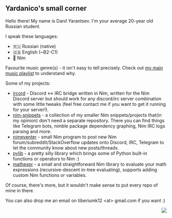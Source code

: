 ## Yardanico's small corner

Hello there! My name is Danil Yarantsev. I'm your average 20-year old Russian student.

I speak these languages:
  - 🇷🇺 Russian (native)
  - 🇬🇧 English (~B2-C1)
  - 👑 Nim

Favourite music genre(s) - it isn't easy to tell precisely. Check out [my main music playlist](https://www.youtube.com/playlist?list=PLnthTbhS8ZO9m8nkK25JYC4CIphFvHk7r) to understand why.

Some of my projects:
 - [ircord](https://github.com/Yardanico/ircord) - Discord <-> IRC bridge written in Nim, written for the Nim Discord server but should work for any discord/irc server combination with some little tweaks (feel free contact me if you want to get it running for your server!).
 - [nim-snippets](https://github.com/Yardanico/nim-snippets) - a collection of my smaller Nim snippets/projects that(in my opinion) don't need a separate repository. There you can find things like Telegram bots, nimble package dependency graphing, Nim IRC logs parsing and more. 
 - [nimeventer](https://github.com/Yardanico/nimeventer) - small Nim program to post new Nim forum/subreddit/StackOverflow updates onto Discord, IRC, Telegram to let the community know about new posts/threads.
 - [pylib](https://github.com/Yardanico/nimpylib) - a pretty silly library which brings some of Python built-in functions or operators to Nim :)
 - [mathexpr](https://github.com/Yardanico/nim-mathexpr) - a small and straightforward Nim library to evaluate your math expressions (recursive-descent in-tree evaluating), supports adding custom Nim functions or variables.

Of course, there's more, but it wouldn't make sense to put every repo of mine in there.

You can also drop me an email on tiberiumk12 &lt;at&gt; gmail.com if you want :)

<img align="right" src="https://komarev.com/ghpvc/?username=Yardanico&color=grey">
